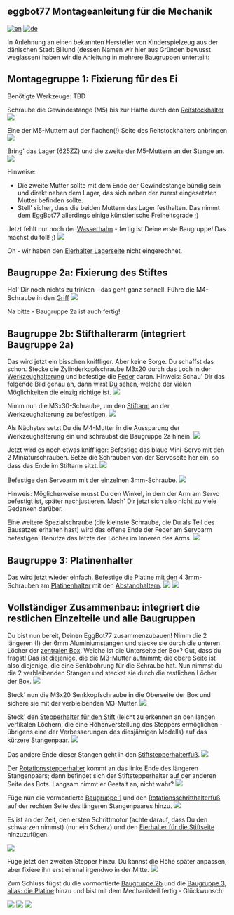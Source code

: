 ## eggbot77 Montageanleitung für die Mechanik
[![en](https://img.shields.io/badge/lang-en-red.svg)](https://github.com/section77/eggbot77/blob/main/mechanics/assembly/README.en.md)
[![de](https://img.shields.io/badge/lang-de-blue.svg)](https://github.com/section77/eggbot77/blob/main/mechanics/assembly/README.md)

In Anlehnung an einen bekannten Hersteller von Kinderspielzeug aus der dänischen Stadt Billund (dessen Namen wir hier aus Gründen bewusst weglassen) haben wir die Anleitung in mehrere Baugruppen unterteilt:

## Montagegruppe 1: Fixierung für des Ei

Benötigte Werkzeuge: TBD

Schraube die Gewindestange (M5) bis zur Hälfte durch den [Reitstockhalter](eb77-eh21_bauteil-01-IMG_4891.JPG)
![](eb77-eh21_baugruppe-1-1-IMG_4937.JPG)

Eine der M5-Muttern auf der flachen(!) Seite des Reitstockhalters anbringen
![](eb77-eh21_baugruppe-1-2-IMG_4936.JPG)

Bring' das Lager (625ZZ) und die zweite der M5-Muttern an der Stange an.
![](eb77-eh21_baugruppe-1-3-IMG_4942.JPG)

Hinweise: 
* Die zweite Mutter sollte mit dem Ende der Gewindestange bündig sein und direkt neben dem Lager, das sich neben der zuerst eingesetzten Mutter befinden sollte.
* Stell' sicher, dass die beiden Muttern das Lager festhalten. Das nimmt dem EggBot77 allerdings einige künstlerische Freiheitsgrade ;)

Jetzt fehlt nur noch der [Wasserhahn](eb77-eh21_bauteil-02-IMG_4895.JPG) - fertig ist Deine erste Baugruppe! Das machst du toll! ;)
![](eb77-eh21_baugruppe-1-IMG_4948.JPG)

Oh - wir haben den [Eierhalter Lagerseite](eb77-eh21_bauteil-03-IMG_4906) nicht eingerechnet.

## Baugruppe 2a: Fixierung des Stiftes

Hol' Dir noch nichts zu trinken - das geht ganz schnell.
Führe die M4-Schraube in den [Griff](eb77-eh21_bauteil-04-IMG_4899.JPG)
![](eb77-eh21_baugruppe-2a-IMG_4934.JPG)

Na bitte - Baugruppe 2a ist auch fertig!

## Baugruppe 2b: Stifthalterarm (integriert Baugruppe 2a)

Das wird jetzt ein bisschen kniffliger. Aber keine Sorge. Du schaffst das schon.
Stecke die Zylinderkopfschraube M3x20 durch das Loch in der [Werkzeughalterung](eb77-eh21_bauteil-05-IMG_4897.JPG) und befestige die [Feder](eb77-eh21_bauteil-06-IMG_4902.JPG) daran.
Hinweis: Schau' Dir das folgende Bild genau an, dann wirst Du sehen, welche der vielen Möglichkeiten die einzig richtige ist.
![](eb77-eh21_baugruppe-2b-IMG_4935.JPG)

Nimm nun die M3x30-Schraube, um den [Stiftarm](eb77-eh21_bauteil-07-IMG_4900.JPG) an der Werkzeughalterung zu befestigen.
![](eb77-eh21_baugruppe-2b-IMG_4941.JPG)

Als Nächstes setzt Du die M4-Mutter in die Aussparung der Werkzeughalterung ein und schraubst die Baugruppe 2a hinein.
![](eb77-eh21_baugruppe-2b-IMG_4951.JPG)

Jetzt wird es noch etwas kniffliger: Befestige das blaue Mini-Servo mit den 2 Miniaturschrauben. Setze die Schrauben von der Servoseite her ein, so dass das Ende im Stiftarm sitzt.
![](eb77-eh21_baugruppe-2b-IMG_4955.JPG)

Befestige den Servoarm mit der einzelnen 3mm-Schraube.
![](eb77-eh21_baugruppe-2b-IMG_4957.JPG)

Hinweis: Möglicherweise musst Du den Winkel, in dem der Arm am Servo befestigt ist, später nachjustieren. Mach' Dir jetzt sich also nicht zu viele Gedanken darüber.

Eine weitere Spezialschraube (die kleinste Schraube, die Du als Teil des Bausatzes erhalten hast) wird das offene Ende der Feder am Servoarm befestigen. Benutze das letzte der Löcher im Inneren des Arms.
![](eb77-eh21_baugruppe-2b-IMG_4960.JPG)

## Baugruppe 3: Platinenhalter
Das wird jetzt wieder einfach. Befestige die Platine mit den 4 3mm-Schrauben am [Platinenhalter](eb77-eh21_bauteil-08-IMG_4901.JPG) mit den [Abstandhaltern](eb77-eh21_bauteil-09-IMG_4905.JPG).
![](eb77-eh21_baugruppe-3-IMG_4952.JPG)
![](eb77-eh21_baugruppe-3-IMG_4953.JPG)

## Vollständiger Zusammenbau: integriert die restlichen Einzelteile und alle Baugruppen
Du bist nun bereit, Deinen EggBot77 zusammenzubauen! Nimm die 2 längeren (!) der 6mm Aluminiumstangen und stecke sie durch die unteren Löcher der [zentralen Box](eb77-eh21_bauteil-10-IMG_4889.JPG). Welche ist die Unterseite der Box? Gut, dass du fragst! Das ist diejenige, die die M3-Mutter aufnimmt; die obere Seite ist also diejenige, die eine Senkbohrung für die Schraube hat. Nun nimmst du die 2 verbleibenden Stangen und steckst sie durch die restlichen Löcher der Box.
![](eb77-eh21_aufbau-1-IMG_4927.JPG)

Steck' nun die M3x20 Senkkopfschraube in die Oberseite der Box und sichere sie mit der verbleibenden M3-Mutter.
![](eb77-eh21_aufbau-2-IMG_4932.JPG)

Steck' den [Stepperhalter für den Stift](eb77-eh21_bauteil-11-IMG_4884.JPG) (leicht zu erkennen an den langen vertikalen Löchern, die eine Höhenverstellung des Steppers ermöglichen - übrigens eine der Verbesserungen des diesjährigen Modells) auf das kürzere Stangenpaar.
![](eb77-eh21_aufbau-3-IMG_4938.JPG)

Das andere Ende dieser Stangen geht in den [Stiftstepperhalterfuß](eb77-eh21_bauteil-12-IMG_4893.JPG).
![](eb77-eh21_aufbau-4-IMG_4943.JPG)

Der [Rotationsstepperhalter](eb77-eh21_bauteil-13-IMG_4885.JPG) kommt an das linke Ende des längeren Stangenpaars; dann befindet sich der Stiftstepperhalter auf der anderen Seite des Bots. Langsam nimmt er Gestalt an, nicht wahr?
![](eb77-eh21_aufbau-5-IMG_4949.JPG)

Füge nun die vormontierte [Baugruppe 1](eb77-eh21_baugruppe-1-3-IMG_4942.JPG) und den [Rotationsschritthalterfuß](eb77-eh21_bauteil-14-IMG_4894.JPG) auf der rechten Seite des längeren Stangenpaares hinzu.
![](eb77-eh21_aufbau-6-IMG_4954.JPG)

Es ist an der Zeit, den ersten Schrittmotor (achte darauf, dass Du den schwarzen nimmst) (nur ein Scherz) und den [Eierhalter für die Stiftseite](eb77-eh21_bauteil-15-IMG_4910.JPG) hinzuzufügen.

![](eb77-eh21_aufbau-7-IMG_4956.JPG)

Füge jetzt den zweiten Stepper hinzu. Du kannst die Höhe später anpassen, aber fixiere ihn erst einmal irgendwo in der Mitte.
![](eb77-eh21_aufbau-8-IMG_4959.JPG)

Zum Schluss fügst du die vormontierte [Baugruppe 2b](eb77-eh21_baugruppe-2b-IMG_4960.JPG) und die [Baugruppe 3, alias: die Platine](eb77-eh21_baugruppe-3-IMG_4952.JPG) hinzu und bist mit dem Mechanikteil fertig - Glückwunsch!

![](eb77-eh21_aufbau-9-IMG_4961.JPG)
![](eb77-eh21_aufbau-10-IMG_4963.JPG)
![](eb77-eh21_aufbau-11-IMG_4965.JPG)